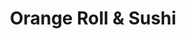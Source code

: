 ---
layout: place
title: "Orange Roll & Sushi"
permalink: /california/tustin/orange-roll-sushi.html
stateAbbr: CA
stateName: California
cityName: Tustin
place_id: ChIJR8Op6dvb3IAR9BvbmiJquMU
photos:
  - name: >-
      places/ChIJR8Op6dvb3IAR9BvbmiJquMU/photos/AeeoHcIHgMPqwu5_rOS5_DMMw7jeFI39Kyey_ltmWb81uniuA15hDaJrd-WbwgWB8oFxT_erwyvCAPkuPBghj00WKIJzbodjoSGbNWjMEyy831T3jIpk8Tkh0DfKCjTst54cP7d9clYpgwKV_2h9rLtkK2mQodl1NcxMLx_dvUIK9eCzCN8hzd4PERSQxrB0C4f9ZhElWWKzsCCKdyhnI1v8Y0QoMk2SuwRZ9z7UGS9iWaVOMdCbZMJNpgzUdDFZbiJjYtqyafswdtliEsboHwcG0bBlzZzTlVB0edQ06ob5H4I0M4D_hm09VFf3Hb_-madEC3UHQ5kZqKJUpMMXyrTmbKF2XrEGjtUmfJ_tBgxGyK1t_kvSAvf1k6hNXp5mUo1bFE16eElaAEui3kHuKll5bCH3v9VKC_n5B3z6eWpIIcNbtTpr
    widthPx: 4000
    heightPx: 3000
    authorAttributions:
      - displayName: Alheli Juarez
        uri: https://maps.google.com/maps/contrib/105915784954821737959
        photoUri: >-
          https://lh3.googleusercontent.com/a-/ALV-UjWn__RHFUyyV9AYqvNbruw61B9aYmF4sL8CMruncPwImCpROqOh2Q=s100-p-k-no-mo
    flagContentUri: >-
      https://www.google.com/local/imagery/report/?cb_client=maps_api_places.places_api&image_key=!1e10!2sCIHM0ogKEICAgICRoO3W7gE&hl=en-US
    googleMapsUri: >-
      https://www.google.com/maps/place//data=!3m4!1e2!3m2!1sCIHM0ogKEICAgICRoO3W7gE!2e10!4m2!3m1!1s0x80dcdbdbe9a9c347:0xc5b86a229adb1bf4
  - name: >-
      places/ChIJR8Op6dvb3IAR9BvbmiJquMU/photos/AeeoHcLElMAh-P6AJGNTeygRllxagY7GGbcSCC0MURRnuVIZOcatfMxjRS-yoc9UdjT33vu-Lv80g6xQ42lOJ-9Ph9xK13KCozJ4jAO9UOM2cNEVAkR8_ZAdK84L5doNA1FrTLCJW-HCjVyW2OElXQ_Uc8XKtIi4MEPx2mLVRXmJwicB_DYA6UDEp_-fDTAaaWHsGFEyop3H0vz9xr_WtxUYJWTEOS9awy2h07cKobOrvp8B0MlBpr9d2HLRwZoV4jN40lembFqHA2oQ5nQac7U40dSsqWEmxROshfFdVMFtbqVS2wgjeTRqe_Uu-KF48ohr1s0MDqFOBjS6CHGsjIWGXvuO9SibnrWZA-z2eAMMGwbNhgJLyQVnUCI7oLrI1hwXBJxHvIXMBK0vaPAnM6q5l84-yRKSqfcKAsjiaeRHYJQrUA
    widthPx: 4000
    heightPx: 3000
    authorAttributions:
      - displayName: Marian Lee
        uri: https://maps.google.com/maps/contrib/108327400018468938811
        photoUri: >-
          https://lh3.googleusercontent.com/a/ACg8ocLqhXRjlBnhoGzOOIBkF6aBRrWwpic64U29XQtIvPuA_ukO1g=s100-p-k-no-mo
    flagContentUri: >-
      https://www.google.com/local/imagery/report/?cb_client=maps_api_places.places_api&image_key=!1e10!2sCIHM0ogKEICAgMCw-peKYA&hl=en-US
    googleMapsUri: >-
      https://www.google.com/maps/place//data=!3m4!1e2!3m2!1sCIHM0ogKEICAgMCw-peKYA!2e10!4m2!3m1!1s0x80dcdbdbe9a9c347:0xc5b86a229adb1bf4
  - name: >-
      places/ChIJR8Op6dvb3IAR9BvbmiJquMU/photos/AeeoHcL1Wh30oIhMaSiQ0g69tO3CE8i0macGY4PUVNxpYV53ZhqdWDKcPW1F4Ke5PrMzr9IzYnOUKc-rCvJ8z4ORfclv5pq7G7KaTSg0MG0BiXLMTmOrkV_I1UWOfroe5I4u12n5IR0AhpnFEksqqbACnTs_aElVflQ9pI0TjpuTmAkgyEsBuCDqRjHvs7tHTjduvhC_6yTTZTIL7sYqWWySZiK0qLZ9PZ4zl6Txdz13KzwwELntYEtjkaHcQN5yDJb-t0nyXhpnZkD9nHmF9hFQmC_QnMCl10-58yHWabfv270KIZmkAxKYCrSK8Mv_2dnvTHwO6eG3oCSkLOp0caLDrhcx5hsx5kISN5gNyfRunwdeGLKljvs5sh098Owie2xcmqVR05uJXOhBjziQbc-wn2nA-kdD-uaR6cYVXIN92VvjMc0rWn8A-SkV2SKQKw
    widthPx: 4000
    heightPx: 2252
    authorAttributions:
      - displayName: Mytchel Luong (Lifesamytch)
        uri: https://maps.google.com/maps/contrib/103803398098243016107
        photoUri: >-
          https://lh3.googleusercontent.com/a-/ALV-UjWNyBHcU0B-0LTqa5Qyygfmnb9iMblUKPL-DREsNDC98PQ75g9iGQ=s100-p-k-no-mo
    flagContentUri: >-
      https://www.google.com/local/imagery/report/?cb_client=maps_api_places.places_api&image_key=!1e10!2sCIABIhADyc5UmzNQxGfQfS0ADiLp&hl=en-US
    googleMapsUri: >-
      https://www.google.com/maps/place//data=!3m4!1e2!3m2!1sCIABIhADyc5UmzNQxGfQfS0ADiLp!2e10!4m2!3m1!1s0x80dcdbdbe9a9c347:0xc5b86a229adb1bf4
  - name: >-
      places/ChIJR8Op6dvb3IAR9BvbmiJquMU/photos/AeeoHcJ3F68M_MN8XPbJQpW9c0Xwe8HwIGu3L_85AfFqCSWdImpumi40BXCPGVJREF6Fd4ZrgTTetIPfI2C0Qt1H7bBCsk0oBt0i60NcuYxlHpHgyB0sWETE2pneIRk50kfol2v0Iu6FOfZAaxPOssloJt-wxpNV_RzRCIYEj5As_ShEVsQ43bAz9ZtHRDc_t6t2zt4g7qwS2a1dviJGQpRPnVrIZ85-E5e3JW3mIB-EkzhXZ-BXjBDJvBdVJUABppeapgQYpU-h0WFcPaFBvTcifLM2Cq20d5qQ7wwpr56BN_86iK-VKdjhwBpsoM62Qcsf4Q1qHn-nbuhfGSzP5_aEG4WpqMLrLS7bfPy38-6ne3tk8JJDh47xeuY7DJFqljWEiVsazsUSKOBg1n1cjV42ZwaKhS6gJswe3MaGhFGp-cBK2iXh
    widthPx: 3600
    heightPx: 4800
    authorAttributions:
      - displayName: Shalini Rao
        uri: https://maps.google.com/maps/contrib/108267228985168518176
        photoUri: >-
          https://lh3.googleusercontent.com/a/ACg8ocJaYkV1Z2shZu_D7Ka8mucI7G5OMe-KLq6tC1AjEuwujKi_Hiny=s100-p-k-no-mo
    flagContentUri: >-
      https://www.google.com/local/imagery/report/?cb_client=maps_api_places.places_api&image_key=!1e10!2sCIHM0ogKEICAgIDf8b2FuAE&hl=en-US
    googleMapsUri: >-
      https://www.google.com/maps/place//data=!3m4!1e2!3m2!1sCIHM0ogKEICAgIDf8b2FuAE!2e10!4m2!3m1!1s0x80dcdbdbe9a9c347:0xc5b86a229adb1bf4
  - name: >-
      places/ChIJR8Op6dvb3IAR9BvbmiJquMU/photos/AeeoHcKiP_Zf6H3dua_EmFCHEsT1ZN_nvj5gbRepXNXZJFFHgv7H_1tRQ4no7PgYzC_f70yLR40E6mMxHlGe8lXgK9BJ0VhRpzS6xSSyaquT-I_XVnZzFon7RqJUDPomS2kFEyJqb68gA0hZ2NjwYAM5EEjQq0v_fJ-Zklk9afhTO8YP5KOdiJBWuCrlp9yH0LVzuDfyaS2BaY49cbu3MPMsSpepzWaF07QMDY5PsPFQc_MGOsDGUF9CqKQqUahd0BHBkfY7FX9-N8ETia8p-Am45M77NYHmtyNY4lfGEwNlwnSFBkKn2l0k8ED8yMSA0KSd6QAF-Jogyms1TB1GGHf23ZxDDAjdSRsSh3qcG7RnB6gp3dfJ5ZzrDXvpU2EwUzju-8Lh2slloienPvOyp9IN4ESB-fuw3mxAFGRNASKxdsIoUMm3
    widthPx: 3024
    heightPx: 4032
    authorAttributions:
      - displayName: Pooya
        uri: https://maps.google.com/maps/contrib/106984628906515566525
        photoUri: >-
          https://lh3.googleusercontent.com/a-/ALV-UjXLMZRZOl6O2QpQ4ZF7_sLCwzs0GRGaQtekpR3eJLCyUIWzw7Ac=s100-p-k-no-mo
    flagContentUri: >-
      https://www.google.com/local/imagery/report/?cb_client=maps_api_places.places_api&image_key=!1e10!2sCIHM0ogKEICAgIDOp4C0wwE&hl=en-US
    googleMapsUri: >-
      https://www.google.com/maps/place//data=!3m4!1e2!3m2!1sCIHM0ogKEICAgIDOp4C0wwE!2e10!4m2!3m1!1s0x80dcdbdbe9a9c347:0xc5b86a229adb1bf4
  - name: >-
      places/ChIJR8Op6dvb3IAR9BvbmiJquMU/photos/AeeoHcJkL3a6Gn2DoYYIOmO7zthdfW6KfzMup8DLZ9gWl_wG_srSo194IE3U9onFeNKNWRSxd06XRRRc1oclWXWSKnbxK8O_y5WpI6KX7Ekleaa0ba-z1q52uEDUf8zCFJWrOZZaeLeNX_FJGhqXppGbak1C5cfVoiteEOTyxBOxPvFVY5hciyDD3NOWlwAnntVEOLinhTHBvRTqqNjQHlukkzQV1HQNmsw2Qy3lzB3z7sA-6RnP1AIjLp6sXoUMiHTyOP3UuWXSXyLN7fCbU0hjOjAVBDhiiOM-rA4Kbz4y6Bk_2yO1vRIgm1YLhGRjl2enHxdsv2YYNFBCXeivZUpmRpYA627iAJRHIbzQplmizz-TNdki4BrwNIgtuD9UteNFGIHaSJ3OdMCrVp-2APjutP92-w7QKXPcyLE0pBI5V8msu26oA9ZDMmZogAbdiw
    widthPx: 4000
    heightPx: 3000
    authorAttributions:
      - displayName: Marian Lee
        uri: https://maps.google.com/maps/contrib/108327400018468938811
        photoUri: >-
          https://lh3.googleusercontent.com/a/ACg8ocLqhXRjlBnhoGzOOIBkF6aBRrWwpic64U29XQtIvPuA_ukO1g=s100-p-k-no-mo
    flagContentUri: >-
      https://www.google.com/local/imagery/report/?cb_client=maps_api_places.places_api&image_key=!1e10!2sCIABIhADyc5UEDMeUGfZWQsAAgsy&hl=en-US
    googleMapsUri: >-
      https://www.google.com/maps/place//data=!3m4!1e2!3m2!1sCIABIhADyc5UEDMeUGfZWQsAAgsy!2e10!4m2!3m1!1s0x80dcdbdbe9a9c347:0xc5b86a229adb1bf4
  - name: >-
      places/ChIJR8Op6dvb3IAR9BvbmiJquMU/photos/AeeoHcKKRMSKhi5FVfc8XJSvLijOIxcHTPVxSc8tE5kWbb6g8Cf2Tlijew7kt3qymeSV2oAT4RWDeC3oYfiXG8WTynFUNLBW71gE0gGws2uDne6sDBreKNdjk9c8YyN-L6PSTS_C2qZ_qdAshqTK2nQpvilekdfGn5Nv62pKh6-Fo1Wc3Q1Q2uzqTm6w7G260-xhQAdOk9677iqD0y2KUR_QYTyKMdNySLGotdObskc3fVDntKAlyE40kqwvvlQYR0VBP2F2VM94SA2JBOMASk1gMF4gQXZ4dB2P68RXsEyqTYB7mYrjAz8-n2NiYnqZKm59cncVU_yNmOWKP1Xz8mGXcDWr5upjgflDiVXBecR7Oo1HCgkWoI_IGNJXfh4HhsO8q3Y4-s6_gd5d47qmryMmdduDHX5lqdf3TmS0mjaZOaom1Kgb
    widthPx: 4032
    heightPx: 3024
    authorAttributions:
      - displayName: Ari Sanchez
        uri: https://maps.google.com/maps/contrib/102895995821627669282
        photoUri: >-
          https://lh3.googleusercontent.com/a-/ALV-UjVJnuEdYnBkHnylwLzUYma2Sr4of5U0MQhX3qnGtGvp83I7t36j3w=s100-p-k-no-mo
    flagContentUri: >-
      https://www.google.com/local/imagery/report/?cb_client=maps_api_places.places_api&image_key=!1e10!2sCIHM0ogKEICAgICJncuDlwE&hl=en-US
    googleMapsUri: >-
      https://www.google.com/maps/place//data=!3m4!1e2!3m2!1sCIHM0ogKEICAgICJncuDlwE!2e10!4m2!3m1!1s0x80dcdbdbe9a9c347:0xc5b86a229adb1bf4
  - name: >-
      places/ChIJR8Op6dvb3IAR9BvbmiJquMU/photos/AeeoHcLeoA2z0q_8B7fEg5kz6IrglVBVeU_hWkxX11swvSi3KX0jN7Nwn5LTiFAzyBS5wpyY_rQ6cE-F5_DVFsx3LRMxkDDfbsOxk195KqcaZqsfBzDTA1s7kFKrRhPp-vyLnFujGg3W2S7dPe4OBRnHvUGzTii6YJhLVqNVpbGCtQnErkFeqCp5X-fiCnEu8XhcJt_O7FM8ZI0x7Xbpj7ShE6pkfVqMdNfJKXPvKkc9fZzr9lX-RhoDsv_hkORQYaq4qtc6wqCyUkt4ohR1o42FxyAaK6s7g1c0ABGuOyQ7HUmBuzqFWxZbV8PYkGf4-6osgWQ8AFBynWVRbAynNtU2YHgAqwEJx9KXEV84P7EI9WsulR2KcGCqnx4TZcBIB3jDKudDPgzHUF8dGULuf_s1VFLYpbSrRbjUGO_3tvtlPDXhhA
    widthPx: 4080
    heightPx: 3072
    authorAttributions:
      - displayName: Mike Expo
        uri: https://maps.google.com/maps/contrib/110756833925640833412
        photoUri: >-
          https://lh3.googleusercontent.com/a-/ALV-UjVHhxueb6sVOGjEpVXJnKcQAfDOEbpGSbSL3Fwiq2ZaKy1HNnHnhA=s100-p-k-no-mo
    flagContentUri: >-
      https://www.google.com/local/imagery/report/?cb_client=maps_api_places.places_api&image_key=!1e10!2sCIHM0ogKEICAgICLgZ2dLg&hl=en-US
    googleMapsUri: >-
      https://www.google.com/maps/place//data=!3m4!1e2!3m2!1sCIHM0ogKEICAgICLgZ2dLg!2e10!4m2!3m1!1s0x80dcdbdbe9a9c347:0xc5b86a229adb1bf4
  - name: >-
      places/ChIJR8Op6dvb3IAR9BvbmiJquMU/photos/AeeoHcLZRCeATsTjKH1hIbtVoSVQ5Um3-fw87BKfOKlzFII_Wh1X-knO3dQ_SnZdNXocRrySzn49uX28S-xE-A29lvfMtwgYbbkq1fhAKNPjq36lU5X-tqwpiP-UKDhUp0idtJRd2CgP7MteMdHZEt3w6Egl958pFtqa2-5bf9_RSWGjWmQSZzkZT1bai_SPFwLX5VLKZCfaFy2T7Dq7MmOMkHnCNkLsavAPbawLmuEi3vngezmh-R6yaQtTXr-PufyV3tPYMzCSxEkDbE2BPwaK_8DL4nzCwgLUaImRfXDgV0Ozms2lqoXuW-FpXmFHtbe9kkkKFgx5Pt3hNbyIDhbuYZqMMOWs1tekbyEwTDGu5w2q1h7C5JjApuv8IzYNsv23umx5NEo7nom9i-u_fqY37B37Q3Q6SJ3Z0O9LP9vO6Kqm8g
    widthPx: 4032
    heightPx: 3024
    authorAttributions:
      - displayName: Tiffany T
        uri: https://maps.google.com/maps/contrib/106309082498732560791
        photoUri: >-
          https://lh3.googleusercontent.com/a/ACg8ocKYnk54uVua_DLO6Hj7bNWT7wDD9TaAsEzISaougznhD32RiA=s100-p-k-no-mo
    flagContentUri: >-
      https://www.google.com/local/imagery/report/?cb_client=maps_api_places.places_api&image_key=!1e10!2sCIHM0ogKEICAgIDGpLDjcw&hl=en-US
    googleMapsUri: >-
      https://www.google.com/maps/place//data=!3m4!1e2!3m2!1sCIHM0ogKEICAgIDGpLDjcw!2e10!4m2!3m1!1s0x80dcdbdbe9a9c347:0xc5b86a229adb1bf4
  - name: >-
      places/ChIJR8Op6dvb3IAR9BvbmiJquMU/photos/AeeoHcIv65unqKo_W-cV3jB0dGXC541lUfEADq667b_ZGWtNtiiGr-PshMqjPGgDcxWx0bCUGSZxeJYOWT_ix0S1wrF_Ohe8xV_nU2XrqGu8488agxevUxIHMZAqVOImY46HYkPwXDf4AUim99QsTBJSSUjsH1YnXxYsilj7DWXPw9rzycMQhKlrkKOX4SN0pnGKM4k0Un20z6NrMXo8CHeIgAPm7TNi3fJJPZnZ2jmKedfv4e9ejQtXdJvgV-BrBjlwOM6DG1CUP1vu3TFR_Z1zxpUeFijBjRN8pi6yP3k1NFZExP4ClBo6NF2P0UyYayifo5GvLhN8avWdecm-2cxMgm_Ecny9Kz0lVkEon4qqb8B3fp1Ippo5D6P9NjhrW8MSGq2Uj15vggVNQnYCFN1q2eEOJoM-iy_SmRUaVDuxtlpmzaZ0_mRdml4PutLdp8Od
    widthPx: 2252
    heightPx: 3000
    authorAttributions:
      - displayName: Lisa H
        uri: https://maps.google.com/maps/contrib/118059481681633331567
        photoUri: >-
          https://lh3.googleusercontent.com/a-/ALV-UjWpNNLk8x76nDpc4ph_dBh58komhZpBpE-92V4b11xegazkilU=s100-p-k-no-mo
    flagContentUri: >-
      https://www.google.com/local/imagery/report/?cb_client=maps_api_places.places_api&image_key=!1e10!2sCIABIhAA3jqzeBW8K2e4GVYAAy43&hl=en-US
    googleMapsUri: >-
      https://www.google.com/maps/place//data=!3m4!1e2!3m2!1sCIABIhAA3jqzeBW8K2e4GVYAAy43!2e10!4m2!3m1!1s0x80dcdbdbe9a9c347:0xc5b86a229adb1bf4
address: 139 W First St, Tustin, CA 92780, USA
street: 139 W First St
city: Tustin
state: CA
zip: '92780'
country: USA
neighborhood: null
latitude: '33.745908'
longitude: '-117.824330'
accessibility_options:
  wheelchairAccessibleParking: true
  wheelchairAccessibleEntrance: true
  wheelchairAccessibleRestroom: true
  wheelchairAccessibleSeating: true
business_status: OPERATIONAL
name: Orange Roll & Sushi
google_maps_links:
  directionsUri: >-
    https://www.google.com/maps/dir//''/data=!4m7!4m6!1m1!4e2!1m2!1m1!1s0x80dcdbdbe9a9c347:0xc5b86a229adb1bf4!3e0
  placeUri: https://maps.google.com/?cid=14247254118046047220
  writeAReviewUri: >-
    https://www.google.com/maps/place//data=!4m3!3m2!1s0x80dcdbdbe9a9c347:0xc5b86a229adb1bf4!12e1
  reviewsUri: >-
    https://www.google.com/maps/place//data=!4m4!3m3!1s0x80dcdbdbe9a9c347:0xc5b86a229adb1bf4!9m1!1b1
  photosUri: >-
    https://www.google.com/maps/place//data=!4m3!3m2!1s0x80dcdbdbe9a9c347:0xc5b86a229adb1bf4!10e5
primary_type: Sushi Restaurant
opening_hours:
  regular: null
  current: null
secondary_opening_hours:
  regular:
    weekdayDescriptions: null
    type: null
  current:
    weekdayDescriptions: null
    type: null
phone: null
price_level: null
price_range: null
rating: null
rating_count: 0
website: null
description: null
reviews: null
parking_options: null
payment_options: null
allow_dogs: null
curbside_pickup: null
delivery: null
dine_in: null
good_for_children: null
good_for_groups: null
good_for_sports: null
live_music: null
menu_for_children: null
outdoor_seating: null
reservable: null
restroom: null
serves_beer: null
serves_breakfast: null
serves_brunch: null
serves_cocktails: null
serves_coffee: null
serves_dinner: null
serves_dessert: null
serves_lunch: null
serves_vegetarian_food: null
serves_wine: null
takeout: null

---